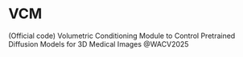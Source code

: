 # VCM
(Official code) Volumetric Conditioning Module to Control Pretrained Diffusion Models for 3D Medical Images @WACV2025 
